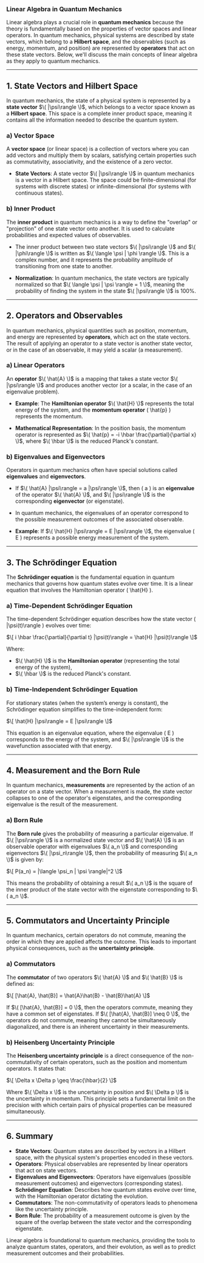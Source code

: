 ### **Linear Algebra in Quantum Mechanics**

Linear algebra plays a crucial role in **quantum mechanics** because the theory is fundamentally based on the properties of vector spaces and linear operators. In quantum mechanics, physical systems are described by state vectors, which belong to a **Hilbert space**, and the observables (such as energy, momentum, and position) are represented by **operators** that act on these state vectors. Below, we'll discuss the main concepts of linear algebra as they apply to quantum mechanics.

---

## **1. State Vectors and Hilbert Space**

In quantum mechanics, the state of a physical system is represented by a **state vector** $\( |\psi\rangle \)$, which belongs to a vector space known as a **Hilbert space**. This space is a complete inner product space, meaning it contains all the information needed to describe the quantum system.

### **a) Vector Space**
A **vector space** (or linear space) is a collection of vectors where you can add vectors and multiply them by scalars, satisfying certain properties such as commutativity, associativity, and the existence of a zero vector.

- **State Vectors**: A state vector $\( |\psi\rangle \)$ in quantum mechanics is a vector in a Hilbert space. The space could be finite-dimensional (for systems with discrete states) or infinite-dimensional (for systems with continuous states).

### **b) Inner Product**
The **inner product** in quantum mechanics is a way to define the "overlap" or "projection" of one state vector onto another. It is used to calculate probabilities and expected values of observables.

- The inner product between two state vectors $\( |\psi\rangle \)$ and $\( |\phi\rangle \)$ is written as $\( \langle \psi | \phi \rangle \)$. This is a complex number, and it represents the probability amplitude of transitioning from one state to another.

- **Normalization**: In quantum mechanics, the state vectors are typically normalized so that $\( \langle \psi | \psi \rangle = 1 \)$, meaning the probability of finding the system in the state $\( |\psi\rangle \)$ is 100%.

---

## **2. Operators and Observables**

In quantum mechanics, physical quantities such as position, momentum, and energy are represented by **operators**, which act on the state vectors. The result of applying an operator to a state vector is another state vector, or in the case of an observable, it may yield a scalar (a measurement).

### **a) Linear Operators**
An **operator** $\( \hat{A} \)$ is a mapping that takes a state vector $\( |\psi\rangle \)$ and produces another vector (or a scalar, in the case of an eigenvalue problem).

- **Example**: The **Hamiltonian operator** $\( \hat{H} \)$ represents the total energy of the system, and the **momentum operator** \( \hat{p} \) represents the momentum.

- **Mathematical Representation**: In the position basis, the momentum operator is represented as $\( \hat{p} = -i \hbar \frac{\partial}{\partial x} \)$, where $\( \hbar \)$ is the reduced Planck's constant.

### **b) Eigenvalues and Eigenvectors**
Operators in quantum mechanics often have special solutions called **eigenvalues** and **eigenvectors**.

- If $\( \hat{A} |\psi\rangle = a |\psi\rangle \)$, then \( a \) is an **eigenvalue** of the operator $\( \hat{A} \)$, and $\( |\psi\rangle \)$ is the corresponding **eigenvector** (or eigenstate).

- In quantum mechanics, the eigenvalues of an operator correspond to the possible measurement outcomes of the associated observable.

- **Example**: If $\( \hat{H} |\psi\rangle = E |\psi\rangle \)$, the eigenvalue \( E \) represents a possible energy measurement of the system.

---

## **3. The Schrödinger Equation**

The **Schrödinger equation** is the fundamental equation in quantum mechanics that governs how quantum states evolve over time. It is a linear equation that involves the Hamiltonian operator \( \hat{H} \).

### **a) Time-Dependent Schrödinger Equation**
The time-dependent Schrödinger equation describes how the state vector \( |\psi(t)\rangle \) evolves over time:

$\[
i \hbar \frac{\partial}{\partial t} |\psi(t)\rangle = \hat{H} |\psi(t)\rangle
\]$

Where:
- $\( \hat{H} \)$ is the **Hamiltonian operator** (representing the total energy of the system),
- $\( \hbar \)$ is the reduced Planck's constant.

### **b) Time-Independent Schrödinger Equation**
For stationary states (when the system’s energy is constant), the Schrödinger equation simplifies to the time-independent form:

$\[
\hat{H} |\psi\rangle = E |\psi\rangle
\]$

This equation is an eigenvalue equation, where the eigenvalue \( E \) corresponds to the energy of the system, and $\( |\psi\rangle \)$ is the wavefunction associated with that energy.

---

## **4. Measurement and the Born Rule**

In quantum mechanics, **measurements** are represented by the action of an operator on a state vector. When a measurement is made, the state vector collapses to one of the operator's eigenstates, and the corresponding eigenvalue is the result of the measurement.

### **a) Born Rule**
The **Born rule** gives the probability of measuring a particular eigenvalue. If $\( |\psi\rangle \)$ is a normalized state vector and $\( \hat{A} \)$ is an observable operator with eigenvalues $\( a_n \)$ and corresponding eigenvectors $\( |\psi_n\rangle \)$, then the probability of measuring $\( a_n \)$ is given by:

$\[
P(a_n) = |\langle \psi_n | \psi \rangle|^2
\]$

This means the probability of obtaining a result $\( a_n \)$ is the square of the inner product of the state vector with the eigenstate corresponding to $\( a_n \)$.

---

## **5. Commutators and Uncertainty Principle**

In quantum mechanics, certain operators do not commute, meaning the order in which they are applied affects the outcome. This leads to important physical consequences, such as the **uncertainty principle**.

### **a) Commutators**
The **commutator** of two operators $\( \hat{A} \)$ and $\( \hat{B} \)$ is defined as:

$\[
[\hat{A}, \hat{B}] = \hat{A}\hat{B} - \hat{B}\hat{A}
\]$

If $\( [\hat{A}, \hat{B}] = 0 \)$, then the operators commute, meaning they have a common set of eigenstates. If $\( [\hat{A}, \hat{B}] \neq 0 \)$, the operators do not commute, meaning they cannot be simultaneously diagonalized, and there is an inherent uncertainty in their measurements.

### **b) Heisenberg Uncertainty Principle**
The **Heisenberg uncertainty principle** is a direct consequence of the non-commutativity of certain operators, such as the position and momentum operators. It states that:

$\[
\Delta x \Delta p \geq \frac{\hbar}{2}
\]$

Where $\( \Delta x \)$ is the uncertainty in position and $\( \Delta p \)$ is the uncertainty in momentum. This principle sets a fundamental limit on the precision with which certain pairs of physical properties can be measured simultaneously.

---

## **6. Summary**

- **State Vectors**: Quantum states are described by vectors in a Hilbert space, with the physical system's properties encoded in these vectors.
- **Operators**: Physical observables are represented by linear operators that act on state vectors.
- **Eigenvalues and Eigenvectors**: Operators have eigenvalues (possible measurement outcomes) and eigenvectors (corresponding states).
- **Schrödinger Equation**: Describes how quantum states evolve over time, with the Hamiltonian operator dictating the evolution.
- **Commutators**: The non-commutativity of operators leads to phenomena like the uncertainty principle.
- **Born Rule**: The probability of a measurement outcome is given by the square of the overlap between the state vector and the corresponding eigenstate.

Linear algebra is foundational to quantum mechanics, providing the tools to analyze quantum states, operators, and their evolution, as well as to predict measurement outcomes and their probabilities.

